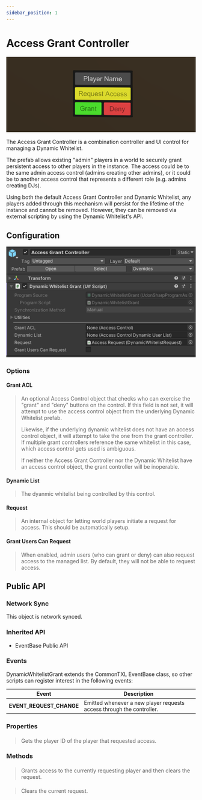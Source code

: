 ```yaml
---
sidebar_position: 1
---
```


# Access Grant Controller

![Access Grant Controller](/img/unity/access-grant-screenshot.png)

The Access Grant Controller is a combination controller and UI control for managing a Dynamic Whitelist.

The prefab allows existing "admin" players in a world to securely grant persistent access to other players in
the instance.  The access could be to the same admin access control (admins creating other admins), or it could
be to another access control that represents a different role (e.g. admins creating DJs).

Using both the default Access Grant Controller and Dynamic Whitelist, any players added through this mechanism will
persist for the lifetime of the instance and cannot be removed.  However, they can be removed via external scripting
by using the Dynamic Whitelist's API.

## Configuration

![Access Grant Controller inspector window](/img/unity/access-grant-prefab.png)

### Options

#### Grant ACL

> An optional Access Control object that checks who can exercise the "grant" and "deny" buttons on the control.  If this field is not set,
> it will attempt to use the access control object from the underlying Dynamic Whitelist prefab.
>
> Likewise, if the underlying dynamic whitelist does not have an access control object, it will attempt to take the one from the grant controller.
> If multiple grant controllers reference the same whitelist in this case, which access control gets used is ambiguous.
>
> If neither the Access Grant Controller nor the Dynamic Whitelist have an access control object, the grant controller will be inoperable.

#### Dynamic List

> The dyanmic whitelist being controlled by this control.

#### Request

> An internal object for letting world players initiate a request for access.  This should be automatically setup.

#### Grant Users Can Request

> When enabled, admin users (who can grant or deny) can also request access to the managed list.  By default, they will not be able to request access.

## Public API

### Network Sync

This object is network synced.

### Inherited API

* EventBase Public API

### Events

DynamicWhitelistGrant extends the CommonTXL EventBase class, so other scripts can register interest in the following events:

| Event | Description |
|---|---|
| **EVENT_REQUEST_CHANGE** | Emitted whenever a new player requests access through the controller. |

### Properties

#### <ApiProperty return="int" property="CurrentRequest" get={true} />

> Gets the player ID of the player that requested access.

### Methods

#### <ApiMethod return="void" method="_Grant" />

> Grants access to the currently requesting player and then clears the request.

#### <ApiMethod return="void" method="_Deny" />

> Clears the current request.
